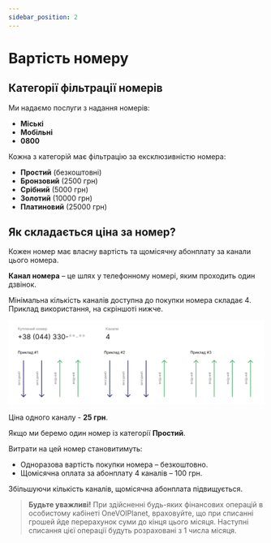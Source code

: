 ```yaml
---
sidebar_position: 2
---
```


# Вартість номеру

## Категорії фільтрації номерів

Ми надаємо послуги з надання номерів:
- **Міські**
- **Мобільні**
- **0800**

Кожна з категорій має фільтрацію за ексклюзивністю номера:
- **Простий** (безкоштовні)
- **Бронзовий** (2500 грн)
- **Срібний** (5000 грн)
- **Золотий** (10000 грн)
- **Платиновий** (25000 грн)

## Як складається ціна за номер?

Кожен номер має власну вартість та щомісячну абонплату за канали цього номера.

**Канал номера** – це шлях у телефонному номері, яким проходить один дзвінок.

Мінімальна кількість каналів доступна до покупки номера складає 4. Приклад використання, на скріншоті нижче.

![](../../img/call-processing/i-numbers-1.svg)

Ціна одного каналу - **25 грн**.

Якщо ми беремо один номер із категорії **Простий**.

Витрати на цей номер становитимуть:
- Одноразова вартість покупки номера – безкоштовно.
- Щомісячна оплата за абонплату 4 каналів – 100 грн.

Збільшуючи кількість каналів, щомісячна абонплата підвищується.

> **Будьте уважливі!** При здійсненні будь-яких фінансових операцій в особистому кабінеті OneVOIPlanet, враховуйте, що при списанні грошей йде перерахунок суми до кінця цього місяця. Наступні списання цієї операції будуть розраховані з 1 числа місяця.

